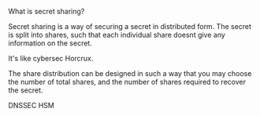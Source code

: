What is secret sharing?

Secret sharing is a way of securing a secret in distributed form. The secret is split into shares, such that each individual share doesnt give any information on the secret.

It's like cybersec Horcrux.

The share distribution can be designed in such a way that you may choose the number of total shares, and the number of shares required to recover the secret.

DNSSEC HSM